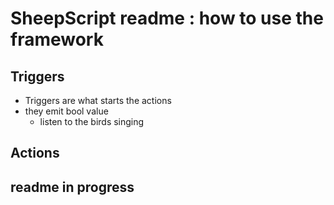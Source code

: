 # SheepScript readme : how to use the framework

## Triggers

- Triggers are what starts the actions 
- they emit bool value
  - listen to the birds singing 
 


## Actions

## readme in progress

